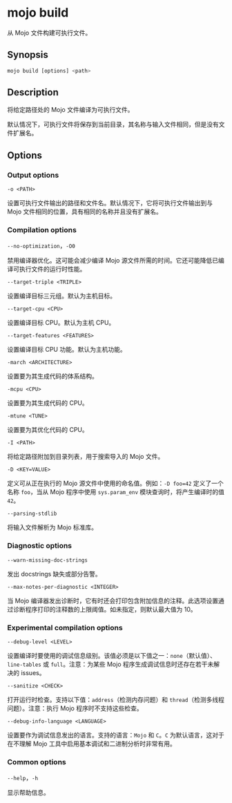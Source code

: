 # mojo build

从 Mojo 文件构建可执行文件。

## Synopsis

```python
mojo build [options] <path>
```

## Description

将给定路径处的 Mojo 文件编译为可执行文件。

默认情况下，可执行文件将保存到当前目录，其名称与输入文件相同，但是没有文件扩展名。

## Options

### Output options

`-o <PATH>`

设置可执行文件输出的路径和文件名。默认情况下，它将可执行文件输出到与 Mojo 文件相同的位置，具有相同的名称并且没有扩展名。

### Compilation options

`--no-optimization`，`-O0`

禁用编译器优化。这可能会减少编译 Mojo 源文件所需的时间。它还可能降低已编译可执行文件的运行时性能。

`--target-triple <TRIPLE>`

设置编译目标三元组。默认为主机目标。

`--target-cpu <CPU>`

设置编译目标 CPU。默认为主机 CPU。

`--target-features <FEATURES>`

设置编译目标 CPU 功能。默认为主机功能。

`-march <ARCHITECTURE>`

设置要为其生成代码的体系结构。

`-mcpu <CPU>`

设置要为其生成代码的 CPU。

`-mtune <TUNE>`

设置要为其优化代码的 CPU。

`-I <PATH>`

将给定路径附加到目录列表，用于搜索导入的 Mojo 文件。

`-D <KEY=VALUE>`

定义可从正在执行的 Mojo 源文件中使用的命名值。例如：`-D foo=42` 定义了一个名称 `foo`，当从 Mojo 程序中使用 `sys.param_env` 模块查询时，将产生编译时的值 `42`。

`--parsing-stdlib`

将输入文件解析为 Mojo 标准库。

### Diagnostic options

`--warn-missing-doc-strings`

发出 docstrings 缺失或部分告警。

`--max-notes-per-diagnostic <INTEGER>`

当 Mojo 编译器发出诊断时，它有时还会打印包含附加信息的注释。此选项设置通过诊断程序打印的注释数的上限阈值。如未指定，则默认最大值为 10。

### Experimental compilation options

`--debug-level <LEVEL>`

设置编译时要使用的调试信息级别。该值必须是以下值之一：`none`（默认值）、`line-tables` 或 `full`。注意：为某些 Mojo 程序生成调试信息时还存在若干未解决的 issues。

`--sanitize <CHECK>`

打开运行时检查。支持以下值：`address`（检测内存问题）和 `thread`（检测多线程问题）。注意：执行 Mojo 程序时不支持这些检查。

`--debug-info-language <LANGUAGE>`

设置要作为调试信息发出的语言。支持的语言：`Mojo` 和 `C`。`C` 为默认语言，这对于在不理解 Mojo 工具中启用基本调试和二进制分析时非常有用。

### Common options

`--help`，`-h`

显示帮助信息。
